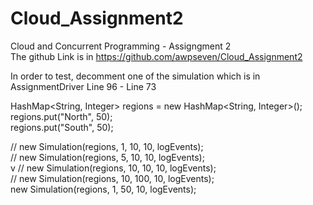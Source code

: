 # Cloud_Assignment2
Cloud and Concurrent Programming - Assigngment 2<br />
The github Link is in https://github.com/awpseven/Cloud_Assignment2<br />

In order to test, decomment one of the simulation which is in AssignmentDriver Line 96 - Line 73<br />


HashMap<String, Integer> regions = new HashMap<String, Integer>();  <br />
		regions.put("North", 50);  <br />
		regions.put("South", 50);  <br />
  
//		new Simulation(regions, 1, 10, 10, logEvents);  <br />
//		new Simulation(regions, 5, 10, 10, logEvents);  <br />v
//		new Simulation(regions, 10, 10, 10, logEvents);  <br />
//		new Simulation(regions, 10, 100, 10, logEvents);  <br />
		new Simulation(regions, 1, 50, 10, logEvents);  <br />
